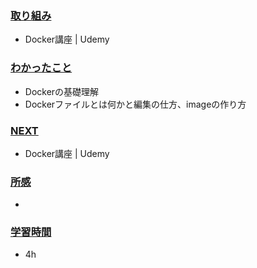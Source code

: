 ### <u>取り組み</u>
- Docker講座 | Udemy

### <u>わかったこと</u>
-  Dockerの基礎理解
-  Dockerファイルとは何かと編集の仕方、imageの作り方

### <u>NEXT</u>
- Docker講座 | Udemy

### <u>所感</u>
- 

### <u>学習時間</u>
- 4h